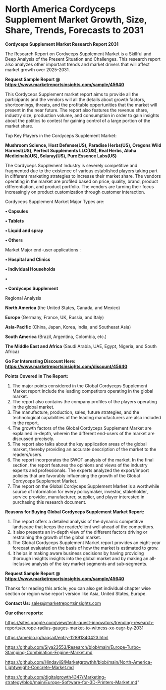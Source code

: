 # North America Cordyceps Supplement Market Growth, Size, Share, Trends, Forecasts to 2031

<strong>Cordyceps Supplement Market Research Report 2031</strong>

The Research Report on Cordyceps Supplement Market is a Skillful and Deep Analysis of the Present Situation and Challenges. This research report also analyzes other important trends and market drivers that will affect market growth over 2025-2031.

<strong>Request Sample Report @ <a href=https://www.marketreportsinsights.com/sample/45640>https://www.marketreportsinsights.com/sample/45640</a></strong>

This Cordyceps Supplement market report aims to provide all the participants and the vendors will all the details about growth factors, shortcomings, threats, and the profitable opportunities that the market will present in the near future. The report also features the revenue share, industry size, production volume, and consumption in order to gain insights about the politics to contest for gaining control of a large portion of the market share.

Top Key Players in the Cordyceps Supplement Market:

<strong>Mushroom Science, Host Defense(US), Paradise Herbs(US), Oregons Wild Harvest(US), Perfect Supplements LLC(US), Real Herbs, Aloha Medicinals)US), Solaray(US), Pure Essence Labs(US)</strong>

The Cordyceps Supplement Industry is severely competitive and fragmented due to the existence of various established players taking part in different marketing strategies to increase their market share. The vendors operating in the market are profiled based on price, quality, brand, product differentiation, and product portfolio. The vendors are turning their focus increasingly on product customization through customer interaction.

Cordyceps Supplement Market Major Types are:

<strong>•  Capsules

•  Tablets

•  Liquid and spray

•  Others</strong>

Market Major end-user applications :

<strong>•  Hospital and Clinics

•  Individual Households

•  

•  Cordyceps Supplement</strong>

Regional Analysis

</u><strong><b>North America</b></strong> (the United States, Canada, and Mexico)

<strong><b>Europe </b></strong>(Germany, France, UK, Russia, and Italy)

<strong><b>Asia-Pacific</b></strong> (China, Japan, Korea, India, and Southeast Asia)

<strong><b>South America</b></strong> (Brazil, Argentina, Colombia, etc.)

<strong><b>The Middle East and Africa</b></strong> (Saudi Arabia, UAE, Egypt, Nigeria, and South Africa)

<strong>Go For Interesting Discount Here: <a href=https://www.marketreportsinsights.com/discount/45640>https://www.marketreportsinsights.com/discount/45640</a></strong>

<strong>Points Covered in The Report:</strong>
<ol>
  <li>The major points considered in the Global Cordyceps Supplement Market report include the leading competitors operating in the global market.</li>
  <li>The report also contains the company profiles of the players operating in the global market.</li>
  <li>The manufacture, production, sales, future strategies, and the technological capabilities of the leading manufacturers are also included in the report.</li>
  <li>The growth factors of the Global Cordyceps Supplement Market are explained in-depth, wherein the different end-users of the market are discussed precisely.</li>
  <li>The report also talks about the key application areas of the global market, thereby providing an accurate description of the market to the readers/users.</li>
  <li>The report incorporates the SWOT analysis of the market. In the final section, the report features the opinions and views of the industry experts and professionals. The experts analyzed the export/import policies that are favorably influencing the growth of the Global Cordyceps Supplement Market.</li>
  <li>The report on the Global Cordyceps Supplement Market is a worthwhile source of information for every policymaker, investor, stakeholder, service provider, manufacturer, supplier, and player interested in purchasing this research document.</li>
</ol>
<strong>Reasons for Buying Global Cordyceps Supplement Market Report:</strong>

<ol>
  <li>The report offers a detailed analysis of the dynamic competitive landscape that keeps the reader/client well ahead of the competitors.</li>
  <li>It also presents an in-depth view of the different factors driving or restraining the growth of the global market.</li>
  <li>The Global Cordyceps Supplement Market report provides an eight-year forecast evaluated on the basis of how the market is estimated to grow.</li>
  <li>It helps in making aware business decisions by having providing thorough insights insights into the global market and by making an all-inclusive analysis of the key market segments and sub-segments.</li>
</ol>
<strong>Request Sample Report @ <a href=https://www.marketreportsinsights.com/sample/45640>https://www.marketreportsinsights.com/sample/45640</a></strong>


Thanks for reading this article; you can also get individual chapter wise section or region wise report version like Asia, United States, Europe.

<strong>Contact Us:</strong>
sales@marketreportsinsights.com

<strong>Our other reports:</strong>

<a href=https://sites.google.com/view/tech-quest-innovators/trending-research-reports/europe-radius-gauges-market-to-witness-xx-cagr-by-2031>https://sites.google.com/view/tech-quest-innovators/trending-research-reports/europe-radius-gauges-market-to-witness-xx-cagr-by-2031</a>

<a href=https://ameblo.jp/haqsaif/entry-12891340423.html>https://ameblo.jp/haqsaif/entry-12891340423.html</a>

<a href=https://github.com/Siya23553/Research/blob/main/Europe-Turbo-Stamping-Combination-Engine-Market.md>https://github.com/Siya23553/Research/blob/main/Europe-Turbo-Stamping-Combination-Engine-Market.md</a>

<a href=https://github.com/Hindavii9/Marketgrowthh/blob/main/North-America-Lightweight-Concrete-Market.md>https://github.com/Hindavii9/Marketgrowthh/blob/main/North-America-Lightweight-Concrete-Market.md</a>

<a href=https://github.com/digitalgrowth4347/Marketing-strategy/blob/main/Europe-Software-for-3D-Printers-Market.md>https://github.com/digitalgrowth4347/Marketing-strategy/blob/main/Europe-Software-for-3D-Printers-Market.md</a>"
